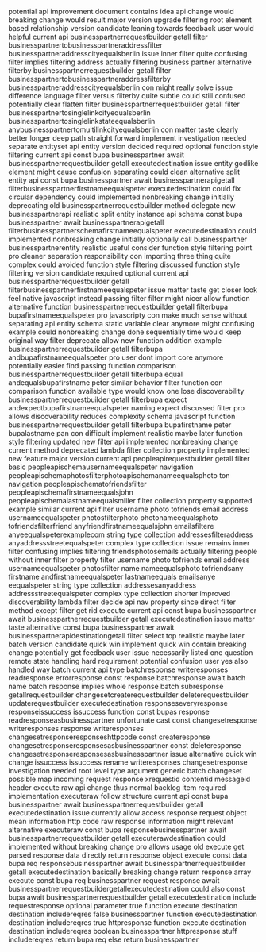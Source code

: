 potential api improvement document contains idea api change would breaking change would result major version upgrade filtering root element based relationship version candidate leaning towards feedback user would helpful current api businesspartnerrequestbuilder getall filter businesspartnertobusinesspartneraddressfilter businesspartneraddresscityequalsberlin issue inner filter quite confusing filter implies filtering address actually filtering business partner alternative filterby businesspartnerrequestbuilder getall filter businesspartnertobusinesspartneraddressfilterby businesspartneraddresscityequalsberlin con might really solve issue difference language filter versus filterby quite subtle could still confused potentially clear flatten filter businesspartnerrequestbuilder getall filter businesspartnertosinglelinkcityequalsberlin businesspartnertosinglelinkstateequalsberlin anybusinesspartnertomultilinkcityequalsberlin con matter taste clearly better longer deep path straight forward implement investigation needed separate entityset api entity version decided required optional function style filtering current api const bupa businesspartner await businesspartnerrequestbuilder getall executedestination issue entity godlike element might cause confusion separating could clean alternative split entity api const bupa businesspartner await businesspartnerapigetall filterbusinesspartnerfirstnameequalspeter executedestination could fix circular dependency could implemented nonbreaking change initially deprecating old businesspartnerrequestbuilder method delegate new businesspartnerapi realistic split entity instance api schema const bupa businesspartner await businesspartnerapigetall filterbusinesspartnerschemafirstnameequalspeter executedestination could implemented nonbreaking change initially optionally call businesspartner businesspartnerentity realistic useful consider function style filtering point pro cleaner separation responsibility con importing three thing quite complex could avoided function style filtering discussed function style filtering version candidate required optional current api businesspartnerrequestbuilder getall filterbusinesspartnerfirstnameequalspeter issue matter taste get closer look feel native javascript instead passing filter filter might nicer allow function alternative function businesspartnerrequestbuilder getall filterbupa bupafirstnameequalspeter pro javascripty con make much sense without separating api entity schema static variable clear anymore might confusing example could nonbreaking change done sequentially time would keep original way filter deprecate allow new function addition example businesspartnerrequestbuilder getall filterbupa andbupafirstnameequalspeter pro user dont import core anymore potentially easier find passing function comparison businesspartnerrequestbuilder getall filterbupa equal andequalsbupafirstname peter similar behavior filter function con comparison function available type would know one lose discoverability businesspartnerrequestbuilder getall filterbupa expect andexpectbupafirstnameequalspeter naming expect discussed filter pro allows discoverability reduces complexity schema javascript function businesspartnerrequestbuilder getall filterbupa bupafirstname peter bupalastname pan con difficult implement realistic maybe later function style filtering updated new filter api implemented nonbreaking change current method deprecated lambda filter collection property implemented new feature major version current api peopleapirequestbuilder getall filter basic peopleapischemausernameequalspeter navigation peopleapischemaphotosfilterphotoapischemanameequalsphoto ton navigation peopleapischematofriendsfilter peopleapischemafirstnameequalsjohn peopleapischemalastnameequalsmiller filter collection property supported example similar current api filter username photo tofriends email address usernameequalspeter photosfilterphoto photonameequalsphoto tofriendsfilterfriend anyfriendfirstnameequalsjohn emailsfiltere anyeequalspeterexamplecom string type collection addressesfilteraddress anyaddressstreetequalspeter complex type collection issue remains inner filter confusing implies filtering friendsphotosemails actually filtering people without inner filter property filter username photo tofriends email address usernameequalspeter photosfilter name nameequalsphoto tofriendsany firstname andfirstnameequalspeter lastnameequals emailsanye eequalspeter string type collection addressesanyaddress addressstreetequalspeter complex type collection shorter improved discoverability lambda filter decide api nav property since direct filter method except filter get rid execute current api const bupa businesspartner await businesspartnerrequestbuilder getall executedestination issue matter taste alternative const bupa businesspartner await businesspartnerapidestinationgetall filter select top realistic maybe later batch version candidate quick win implement quick win contain breaking change potentially get feedback user issue necessarily listed one question remote state handling hard requirement potential confusion user yes also handled way batch current api type batchresponse writeresponses readresponse errorresponse const response batchresponse await batch name batch response implies whole response batch subresponse getallrequestbuilder changesetcreaterequestbuilder deleterequestbuilder updaterequestbuilder executedestination responseseveryresponse responseissuccess issuccess function const bupas response readresponseasbusinesspartner unfortunate cast const changesetresponse writeresponses response writeresponses changesetresponseresponseshttpcode const createresponse changesetresponseresponsesasbusinesspartner const deleteresponse changesetresponseresponsesasbusinesspartner issue alternative quick win change issuccess issuccess rename writeresponses changesetresponse investigation needed root level type argument generic batch changeset possible map incoming request response xrequestid contentid messageid header execute raw api change thus normal backlog item required implementation executeraw follow structure current api const bupa businesspartner await businesspartnerrequestbuilder getall executedestination issue currently allow access response request object mean information http code raw response information might relevant alternative executeraw const bupa responsebusinesspartner await businesspartnerrequestbuilder getall executerawdestination could implemented without breaking change pro allows usage old execute get parsed response data directly return response object execute const data bupa req responsebusinesspartner await businesspartnerrequestbuilder getall executedestination basically breaking change return response array execute const bupa req businesspartner request response await businesspartnerrequestbuildergetallexecutedestination could also const bupa await businesspartnerrequestbuilder getall executedestination include requestresponse optional parameter true function execute destination destination includereqres false businesspartner function executedestination destination includereqres true httpresponse function execute destination destination includereqres boolean businesspartner httpresponse stuff includereqres return bupa req else return businesspartner